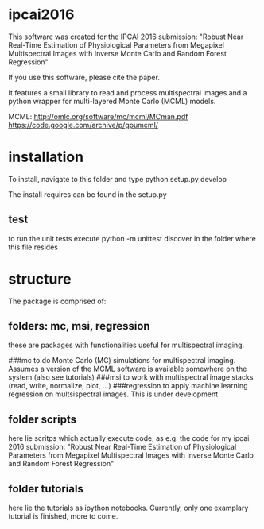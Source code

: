 # ipcai2016
This software was created for the IPCAI 2016 submission:
"Robust Near Real-Time Estimation of Physiological Parameters from Megapixel
Multispectral Images with Inverse Monte Carlo and Random Forest Regression"

If you use this software, please cite the paper.

It features a small library to read and process multispectral images and a python wrapper for multi-layered Monte Carlo (MCML) models.

MCML:
http://omlc.org/software/mc/mcml/MCman.pdf
https://code.google.com/archive/p/gpumcml/

# installation
To install, navigate to this folder and type
python setup.py develop

The install requires can be found in the setup.py

## test
to run the unit tests execute
python -m unittest discover
in the folder where this file resides

# structure
The package is comprised of:

## folders: mc, msi, regression
these are packages with functionalities useful for multispectral imaging.

###mc
to do Monte Carlo (MC) simulations for multispectral imaging. Assumes a version of the MCML software is available somewhere on the system (also see tutorials)
###msi
to work with multispectral image stacks (read, write, normalize, plot, ...)
###regression
to apply machine learning regression on multsispectral images. This is under development

## folder scripts
here lie scritps which actually execute code, as e.g. the code for my ipcai 2016 submission:
"Robust Near Real-Time Estimation of Physiological Parameters from Megapixel
Multispectral Images with Inverse Monte Carlo and Random Forest Regression"

## folder tutorials
here lie the tutorials as ipython notebooks. Currently, only one examplary tutorial is finished, more to come.
